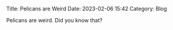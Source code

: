 Title: Pelicans are Weird
Date: 2023-02-06 15:42
Category: Blog

Pelicans are weird. Did you know that?
